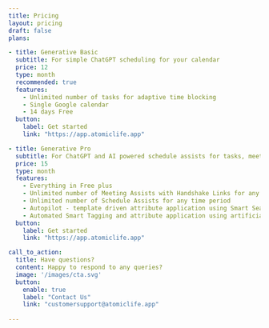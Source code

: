 ```yaml
---
title: Pricing
layout: pricing
draft: false
plans:

- title: Generative Basic
  subtitle: For simple ChatGPT scheduling for your calendar
  price: 12
  type: month
  recommended: true
  features:
    - Unlimited number of tasks for adaptive time blocking
    - Single Google calendar
    - 14 days Free
  button:
    label: Get started
    link: "https://app.atomiclife.app"

- title: Generative Pro
  subtitle: For ChatGPT and AI powered schedule assists for tasks, meetings and breaks on your calendar
  price: 15
  type: month
  features:
    - Everything in Free plus
    - Unlimited number of Meeting Assists with Handshake Links for any time period
    - Unlimited number of Schedule Assists for any time period
    - Autopilot - template driven attribute application using Smart Search for new events
    - Automated Smart Tagging and attribute application using artificial intelligence for new events
  button:
    label: Get started
    link: "https://app.atomiclife.app"

call_to_action:
  title: Have questions?
  content: Happy to respond to any queries?
  image: '/images/cta.svg'
  button:
    enable: true
    label: "Contact Us"
    link: "customersupport@atomiclife.app"
    
---
```

